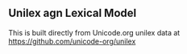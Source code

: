 Unilex agn Lexical Model
----------------------

This is built directly from Unicode.org unilex data at
https://github.com/unicode-org/unilex
